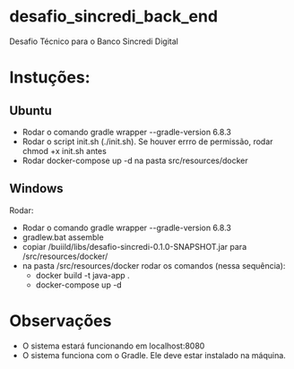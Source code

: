 # desafio_sincredi_back_end
Desafio Técnico para o Banco Sincredi Digital

# Instuções:

## Ubuntu

  * Rodar o comando gradle wrapper --gradle-version 6.8.3
  * Rodar o script init.sh (./init.sh). Se houver errro de permissão, rodar chmod +x init.sh antes
  * Rodar docker-compose up -d na pasta src/resources/docker



## Windows

Rodar:

  * Rodar o comando gradle wrapper --gradle-version 6.8.3
  * gradlew.bat assemble
  * copiar /buiild/libs/desafio-sincredi-0.1.0-SNAPSHOT.jar para /src/resources/docker/
  * na pasta /src/resources/docker rodar os comandos (nessa sequência):
    * docker build -t java-app .
    * docker-compose up -d
  
# Observações

  * O sistema estará funcionando em localhost:8080
  * O sistema funciona com o Gradle. Ele deve estar instalado na máquina.
